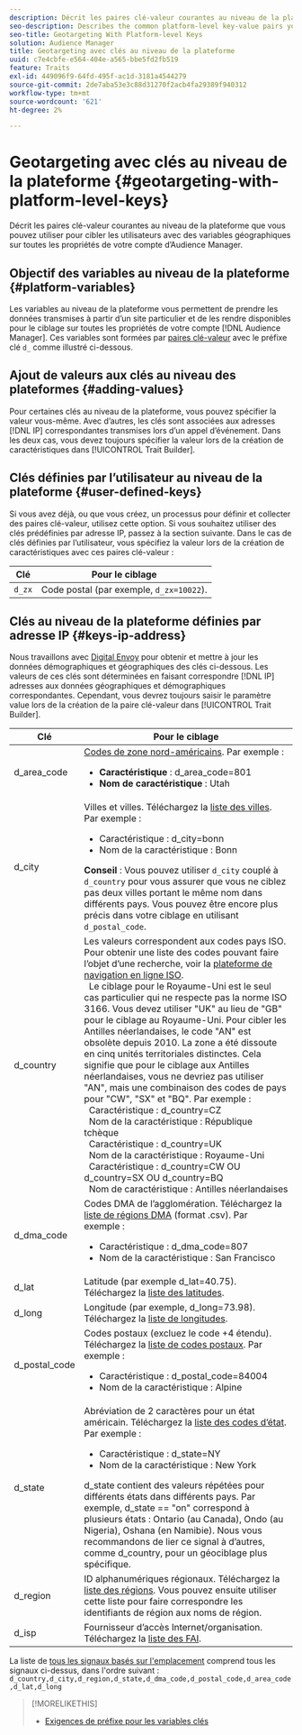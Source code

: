 ```yaml
---
description: Décrit les paires clé-valeur courantes au niveau de la plateforme que vous pouvez utiliser pour cibler les utilisateurs avec des variables géographiques sur toutes les propriétés de votre compte d’Audience Manager.
seo-description: Describes the common platform-level key-value pairs you can use to target users with geographic variables across all properties in your Audience Manager account.
seo-title: Geotargeting With Platform-level Keys
solution: Audience Manager
title: Geotargeting avec clés au niveau de la plateforme
uuid: c7e4cbfe-e564-404e-a565-bbe5fd2fb519
feature: Traits
exl-id: 449096f9-64fd-495f-ac1d-3181a4544279
source-git-commit: 2de7aba53e3c88d31270f2acb4fa29389f940312
workflow-type: tm+mt
source-wordcount: '621'
ht-degree: 2%

---
```


# Geotargeting avec clés au niveau de la plateforme {#geotargeting-with-platform-level-keys}

Décrit les paires clé-valeur courantes au niveau de la plateforme que vous pouvez utiliser pour cibler les utilisateurs avec des variables géographiques sur toutes les propriétés de votre compte d’Audience Manager.

<!-- c_tb_platform_vars.xml -->

## Objectif des variables au niveau de la plateforme {#platform-variables}

Les variables au niveau de la plateforme vous permettent de prendre les données transmises à partir d’un site particulier et de les rendre disponibles pour le ciblage sur toutes les propriétés de votre compte [!DNL Audience Manager]. Ces variables sont formées par [paires clé-valeur](../../reference/key-value-pairs-explained.md) avec le préfixe clé `d_` comme illustré ci-dessous.

## Ajout de valeurs aux clés au niveau des plateformes {#adding-values}

Pour certaines clés au niveau de la plateforme, vous pouvez spécifier la valeur vous-même. Avec d’autres, les clés sont associées aux adresses [!DNL IP] correspondantes transmises lors d’un appel d’événement. Dans les deux cas, vous devez toujours spécifier la valeur lors de la création de caractéristiques dans [!UICONTROL Trait Builder].

## Clés définies par l’utilisateur au niveau de la plateforme {#user-defined-keys}

Si vous avez déjà, ou que vous créez, un processus pour définir et collecter des paires clé-valeur, utilisez cette option. Si vous souhaitez utiliser des clés prédéfinies par adresse IP, passez à la section suivante. Dans le cas de clés définies par l’utilisateur, vous spécifiez la valeur lors de la création de caractéristiques avec ces paires clé-valeur :

| Clé | Pour le ciblage |
|---|---|
| `d_zx` | Code postal (par exemple, `d_zx=10022`). |

## Clés au niveau de la plateforme définies par adresse IP {#keys-ip-address}

Nous travaillons avec [Digital Envoy](https://www.digitalenvoy.com/) pour obtenir et mettre à jour les données démographiques et géographiques des clés ci-dessous. Les valeurs de ces clés sont déterminées en faisant correspondre [!DNL IP] adresses aux données géographiques et démographiques correspondantes. Cependant, vous devrez toujours saisir le paramètre value lors de la création de la paire clé-valeur dans [!UICONTROL Trait Builder].

| Clé | Pour le ciblage |
|--- |--- |
| d_area_code | [Codes de zone nord-américains](https://en.wikipedia.org/wiki/List_of_North_American_Numbering_Plan_area_codes).  Par exemple : <ul><li>**Caractéristique** : d_area_code=801</li><li>**Nom de caractéristique** : Utah</li></ul> |
| d_city | Villes et villes. Téléchargez la [liste des villes](assets/d_city.txt).  Par exemple : <ul><li>Caractéristique : d_city=bonn</li><li>Nom de la caractéristique : Bonn</li></ul> **Conseil** : Vous pouvez utiliser `d_city` couplé à `d_country` pour vous assurer que vous ne ciblez pas deux villes portant le même nom dans différents pays. Vous pouvez être encore plus précis dans votre ciblage en utilisant `d_postal_code`. |
| d_country | Les valeurs correspondent aux codes pays ISO. Pour obtenir une liste des codes pouvant faire l’objet d’une recherche, voir la [plateforme de navigation en ligne ISO](https://www.iso.org/obp/ui/#home). <br>  Le ciblage pour le Royaume-Uni est le seul cas particulier qui ne respecte pas la norme ISO 3166. Vous devez utiliser &quot;UK&quot; au lieu de &quot;GB&quot; pour le ciblage au Royaume-Uni.  Pour cibler les Antilles néerlandaises, le code &quot;AN&quot; est obsolète depuis 2010. La zone a été dissoute en cinq unités territoriales distinctes. Cela signifie que pour le ciblage aux Antilles néerlandaises, vous ne devriez pas utiliser &quot;AN&quot;, mais une combinaison des codes de pays pour &quot;CW&quot;, &quot;SX&quot; et &quot;BQ&quot;.  Par exemple : <br>  Caractéristique : d_country=CZ <br>  Nom de la caractéristique : République tchèque <br>  Caractéristique : d_country=UK <br>  Nom de la caractéristique : Royaume-Uni <br>  Caractéristique : d_country=CW OU d_country=SX OU d_country=BQ <br>  Nom de caractéristique : Antilles néerlandaises |
| d_dma_code | Codes DMA de l’agglomération. Téléchargez la [liste de régions DMA](assets/DMAregions.csv) (format .csv).  Par exemple : <ul><li>Caractéristique : d_dma_code=807</li><li>Nom de la caractéristique : San Francisco</li></ul> |
| d_lat | Latitude (par exemple d_lat=40.75). Téléchargez la [liste des latitudes](assets/d_lat.txt). |
| d_long | Longitude (par exemple, d_long=73.98). Téléchargez la [liste de longitudes](assets/d_long.txt). |
| d_postal_code | Codes postaux (excluez le code +4 étendu). Téléchargez la [liste de codes postaux](assets/d_postal_code.txt).  Par exemple : <ul><li>Caractéristique : d_postal_code=84004 </li><li>Nom de la caractéristique : Alpine</li></ul> |
| d_state | Abréviation de 2 caractères pour un état américain. Téléchargez la [liste des codes d’état](assets/d_state.txt).  Par exemple : <ul><li>Caractéristique : d_state=NY </li><li>Nom de la caractéristique : New York</li></ul>d_state contient des valeurs répétées pour différents états dans différents pays. Par exemple, d_state == &quot;on&quot; correspond à plusieurs états : Ontario (au Canada), Ondo (au Nigeria), Oshana (en Namibie). Nous vous recommandons de lier ce signal à d’autres, comme d_country, pour un géociblage plus spécifique. |
| d_region | ID alphanumériques régionaux. Téléchargez la [liste des régions](assets/Country_RegionCodes_City.csv).  Vous pouvez ensuite utiliser cette liste pour faire correspondre les identifiants de région aux noms de région. |
| d_isp | Fournisseur d’accès Internet/organisation. Téléchargez la [liste des FAI](assets/d_isp.txt). |

La liste de [tous les signaux basés sur l&#39;emplacement](assets/all.txt) comprend tous les signaux ci-dessus, dans l&#39;ordre suivant : `d_country,d_city,d_region,d_state,d_dma_code,d_postal_code,d_area_code,d_lat,d_long`

>[!MORELIKETHIS]
>
>* [Exigences de préfixe pour les variables clés](../../features/traits/trait-variable-prefixes.md)

